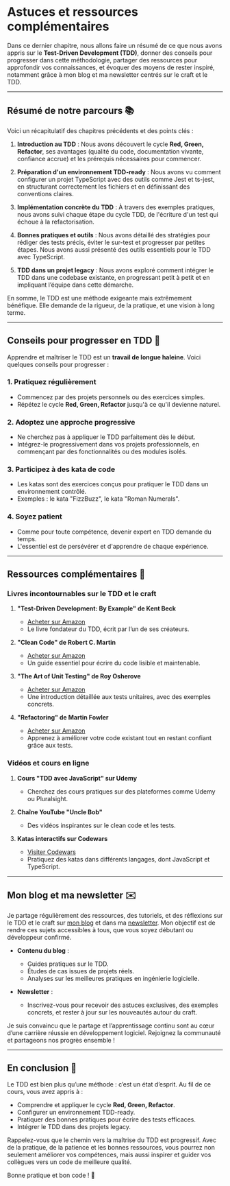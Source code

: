 # Astuces et ressources complémentaires

Dans ce dernier chapitre, nous allons faire un résumé de ce que nous avons appris sur le **Test-Driven Development (TDD)**, donner des conseils pour progresser dans cette méthodologie, partager des ressources pour approfondir vos connaissances, et évoquer des moyens de rester inspiré, notamment grâce à mon blog et ma newsletter centrés sur le craft et le TDD.

---

## Résumé de notre parcours 📚

Voici un récapitulatif des chapitres précédents et des points clés :

1. **Introduction au TDD** : Nous avons découvert le cycle **Red, Green, Refactor**, ses avantages (qualité du code, documentation vivante, confiance accrue) et les prérequis nécessaires pour commencer.

2. **Préparation d'un environnement TDD-ready** : Nous avons vu comment configurer un projet TypeScript avec des outils comme Jest et ts-jest, en structurant correctement les fichiers et en définissant des conventions claires.

3. **Implémentation concrète du TDD** : À travers des exemples pratiques, nous avons suivi chaque étape du cycle TDD, de l'écriture d'un test qui échoue à la refactorisation.

4. **Bonnes pratiques et outils** : Nous avons détaillé des stratégies pour rédiger des tests précis, éviter le sur-test et progresser par petites étapes. Nous avons aussi présenté des outils essentiels pour le TDD avec TypeScript.

5. **TDD dans un projet legacy** : Nous avons exploré comment intégrer le TDD dans une codebase existante, en progressant petit à petit et en impliquant l’équipe dans cette démarche.

En somme, le TDD est une méthode exigeante mais extrêmement bénéfique. Elle demande de la rigueur, de la pratique, et une vision à long terme.

---

## Conseils pour progresser en TDD 🚀

Apprendre et maîtriser le TDD est un **travail de longue haleine**. Voici quelques conseils pour progresser :

### 1. **Pratiquez régulièrement**
- Commencez par des projets personnels ou des exercices simples.
- Répétez le cycle **Red, Green, Refactor** jusqu'à ce qu'il devienne naturel.

### 2. **Adoptez une approche progressive**
- Ne cherchez pas à appliquer le TDD parfaitement dès le début.
- Intégrez-le progressivement dans vos projets professionnels, en commençant par des fonctionnalités ou des modules isolés.

### 3. **Participez à des kata de code**
- Les katas sont des exercices conçus pour pratiquer le TDD dans un environnement contrôlé.
- Exemples : le kata "FizzBuzz", le kata "Roman Numerals".

### 4. **Soyez patient**
- Comme pour toute compétence, devenir expert en TDD demande du temps.
- L'essentiel est de persévérer et d'apprendre de chaque expérience.

---

## Ressources complémentaires 📖

### Livres incontournables sur le TDD et le craft
1. **"Test-Driven Development: By Example" de Kent Beck**
   - [Acheter sur Amazon](https://www.amazon.fr/dp/0321146530)
   - Le livre fondateur du TDD, écrit par l’un de ses créateurs.

2. **"Clean Code" de Robert C. Martin**
   - [Acheter sur Amazon](https://www.amazon.fr/dp/0132350882)
   - Un guide essentiel pour écrire du code lisible et maintenable.

3. **"The Art of Unit Testing" de Roy Osherove**
   - [Acheter sur Amazon](https://www.amazon.fr/dp/1617290890)
   - Une introduction détaillée aux tests unitaires, avec des exemples concrets.

4. **"Refactoring" de Martin Fowler**
   - [Acheter sur Amazon](https://www.amazon.fr/dp/0134757599)
   - Apprenez à améliorer votre code existant tout en restant confiant grâce aux tests.

### Vidéos et cours en ligne
1. **Cours "TDD avec JavaScript" sur Udemy**
   - Cherchez des cours pratiques sur des plateformes comme Udemy ou Pluralsight.

2. **Chaîne YouTube "Uncle Bob"**
   - Des vidéos inspirantes sur le clean code et les tests.

3. **Katas interactifs sur Codewars**
   - [Visiter Codewars](https://www.codewars.com/)
   - Pratiquez des katas dans différents langages, dont JavaScript et TypeScript.

---

## Mon blog et ma newsletter ✉️

Je partage régulièrement des ressources, des tutoriels, et des réflexions sur le TDD et le craft sur [mon blog](https://romain-desson.com/blog) et dans ma [newsletter](https://romaindesson.substack.com/). Mon objectif est de rendre ces sujets accessibles à tous, que vous soyez débutant ou développeur confirmé.

- **Contenu du blog** :
  - Guides pratiques sur le TDD.
  - Études de cas issues de projets réels.
  - Analyses sur les meilleures pratiques en ingénierie logicielle.

- **Newsletter** :
  - Inscrivez-vous pour recevoir des astuces exclusives, des exemples concrets, et rester à jour sur les nouveautés autour du craft.

Je suis convaincu que le partage et l’apprentissage continu sont au cœur d’une carrière réussie en développement logiciel. Rejoignez la communauté et partageons nos progrès ensemble !

---

## En conclusion 🎉

Le TDD est bien plus qu’une méthode : c’est un état d’esprit. Au fil de ce cours, vous avez appris à :
- Comprendre et appliquer le cycle **Red, Green, Refactor**.
- Configurer un environnement TDD-ready.
- Pratiquer des bonnes pratiques pour écrire des tests efficaces.
- Intégrer le TDD dans des projets legacy.

Rappelez-vous que le chemin vers la maîtrise du TDD est progressif. Avec de la pratique, de la patience et les bonnes ressources, vous pourrez non seulement améliorer vos compétences, mais aussi inspirer et guider vos collègues vers un code de meilleure qualité.

Bonne pratique et bon code ! 🚀